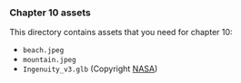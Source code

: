 ### Chapter 10 assets

This directory contains assets that you need for chapter 10:

- `beach.jpeg`
- `mountain.jpeg`
- `Ingenuity_v3.glb` (Copyright [NASA](https://mars.nasa.gov/resources/25043/mars-ingenuity-helicopter-3d-model/))
